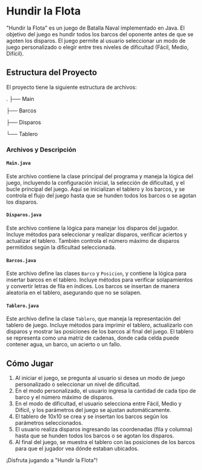 # Hundir la Flota

"Hundir la Flota" es un juego de Batalla Naval implementado en Java. El objetivo del juego es hundir todos los barcos del oponente antes de que se agoten los disparos. El juego permite al usuario seleccionar un modo de juego personalizado o elegir entre tres niveles de dificultad (Fácil, Medio, Difícil).

## Estructura del Proyecto

El proyecto tiene la siguiente estructura de archivos:

.
├── Main

├── Barcos

├── Disparos

└── Tablero

### Archivos y Descripción

#### `Main.java`

Este archivo contiene la clase principal del programa y maneja la lógica del juego, incluyendo la configuración inicial, la selección de dificultad, y el bucle principal del juego. Aquí se inicializan el tablero y los barcos, y se controla el flujo del juego hasta que se hunden todos los barcos o se agotan los disparos.

#### `Disparos.java`

Este archivo contiene la lógica para manejar los disparos del jugador. Incluye métodos para seleccionar y realizar disparos, verificar aciertos y actualizar el tablero. También controla el número máximo de disparos permitidos según la dificultad seleccionada.

#### `Barcos.java`

Este archivo define las clases `Barco` y `Posicion`, y contiene la lógica para insertar barcos en el tablero. Incluye métodos para verificar solapamientos y convertir letras de fila en índices. Los barcos se insertan de manera aleatoria en el tablero, asegurando que no se solapen.

#### `Tablero.java`

Este archivo define la clase `Tablero`, que maneja la representación del tablero de juego. Incluye métodos para imprimir el tablero, actualizarlo con disparos y mostrar las posiciones de los barcos al final del juego. El tablero se representa como una matriz de cadenas, donde cada celda puede contener agua, un barco, un acierto o un fallo.

## Cómo Jugar

1. Al iniciar el juego, se pregunta al usuario si desea un modo de juego personalizado o seleccionar un nivel de dificultad.
2. En el modo personalizado, el usuario ingresa la cantidad de cada tipo de barco y el número máximo de disparos.
3. En el modo de dificultad, el usuario selecciona entre Fácil, Medio y Difícil, y los parámetros del juego se ajustan automáticamente.
4. El tablero de 10x10 se crea y se insertan los barcos según los parámetros seleccionados.
5. El usuario realiza disparos ingresando las coordenadas (fila y columna) hasta que se hunden todos los barcos o se agotan los disparos.
6. Al final del juego, se muestra el tablero con las posiciones de los barcos para que el jugador vea dónde estaban ubicados.

¡Disfruta jugando a "Hundir la Flota"!

